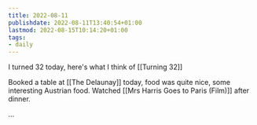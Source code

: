 ```yaml
---
title: 2022-08-11
publishdate: 2022-08-11T13:40:54+01:00
lastmod: 2022-08-15T10:14:20+01:00
tags: 
- daily
---
```








I turned 32 today, here's what I think of [[Turning 32]]



Booked a table at [[The Delaunay]] today, food was quite nice, some interesting Austrian food. Watched [[Mrs Harris Goes to Paris (Film)]] after dinner.



...



